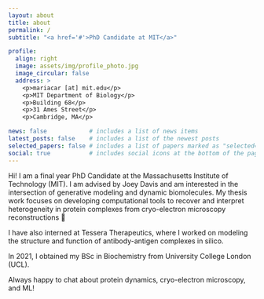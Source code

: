 ```yaml
---
layout: about
title: about
permalink: /
subtitle: "<a href='#'>PhD Candidate at MIT</a>"

profile:
  align: right
  image: assets/img/profile_photo.jpg
  image_circular: false
  address: >
    <p>mariacar [at] mit.edu</p>
    <p>MIT Department of Biology</p>
    <p>Building 68</p>
    <p>31 Ames Street</p>
    <p>Cambridge, MA</p>

news: false            # includes a list of news items
latest_posts: false    # includes a list of the newest posts
selected_papers: false # includes a list of papers marked as "selected={true}"
social: true           # includes social icons at the bottom of the page
---
```


Hi! I am a final year PhD Candidate at the Massachusetts Institute of Technology (MIT). I am advised by Joey Davis and am interested in the intersection of generative modeling and dynamic biomolecules. My thesis work focuses on developing computational tools to recover and interpret heterogeneity in protein complexes from cryo-electron microscopy reconstructions 🧬

I have also interned at Tessera Therapeutics, where I worked on modeling the structure and function of antibody-antigen complexes in silico.

In 2021, I obtained my BSc in Biochemistry from University College London (UCL). 

Always happy to chat about protein dynamics, cryo-electron microscopy, and ML!

